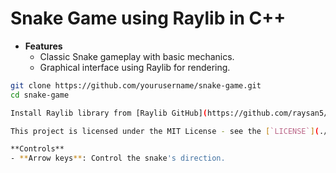 # Snake Game using Raylib in C++

- **Features**
  - Classic Snake gameplay with basic mechanics.
  - Graphical interface using Raylib for rendering.

```bash
git clone https://github.com/yourusername/snake-game.git
cd snake-game

Install Raylib library from [Raylib GitHub](https://github.com/raysan5/raylib) or using your package manager.

This project is licensed under the MIT License - see the [`LICENSE`](./LICENSE) file for details.

**Controls**
- **Arrow keys**: Control the snake's direction.
